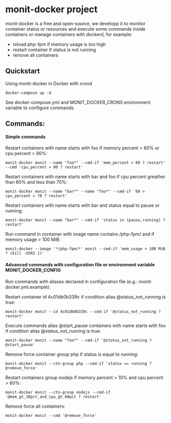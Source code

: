 # monit-docker project

monit-docker is a free and open-source, we developp it to monitor container status or resources
and execute some commands inside containers or manage containers with dockerd, for example:
 - reload php-fpm if memory usage is too high
 - restart container if status is not running
 - remove all containers

## Quickstart

Using monit-docker in Docker with crond

`docker-compose up -d`

See docker-compose.yml and MONIT\_DOCKER\_CRONS environment variable to configure commands.

## Commands:

#### Simple commands

Restart containers with name starts with foo if memory percent > 60% or cpu percent > 90%:

`monit-docker monit --name "foo*" --cmd-if 'mem_percent > 60 ? restart' --cmd 'cpu_percent > 90 ? restart'`

Restart containers with name starts with bar and foo if cpu percent greather than 60% and less than 70%:

`monit-docker monit --name "bar*" --name "foo*" --cmd-if '60 > cpu_percent < 70 ? restart'`

Restart containers with name starts with bar and status equal to pause or running:

`monit-docker monit --name "bar*" --cmd-if 'status in (pause,running) ? restart'`

Run command in container with image name contains /php-fpm/ and if memory usage > 100 MiB:

`monit-docker --image '*/php-fpm/*' monit --cmd-if 'mem_usage > 100 MiB ? (kill -USR2 1)'`

#### Advanced commands with configuration file or environment variable MONIT\_DOCKER\_CONFIG

Run commands with aliases declared in configuration file (e.g.: monit-docker.yml.example):

Restart container id 4c01db0b339c if condition alias @status\_not\_running is true:

`monit-docker monit --id 4c01db0b339c --cmd-if '@status_not_running ? restart'`

Execute commands alias @start\_pause containers with name starts with foo if condition alias @status\_not\_running is true:

`monit-docker monit --name "foo*" --cmd-if '@status_not_running ? @start_pause'`

Remove force container group php if status is equal to running:

`monit-docker monit --ctn-group php --cmd-if 'status == running ? @remove_force'`

Restart containers group nodejs if memory percent > 10% and cpu percent > 60%:

`monit-docker monit --ctn-group nodejs --cmd-if '@mem_gt_10pct_and_cpu_gt_60pct ? restart'`

Remove force all containers:

`monit-docker monit --cmd '@remove_force'`
